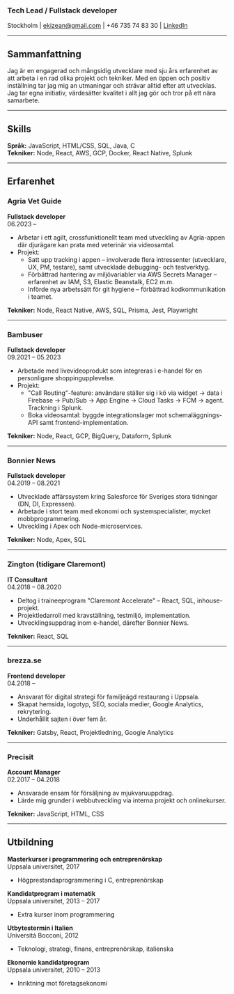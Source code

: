 ### Tech Lead / Fullstack developer

Stockholm | [ekizean@gmail.com](mailto:ekizean@gmail.com) | +46 735 74 83 30 | [LinkedIn](https://www.linkedin.com/in/ekizean)

---

## Sammanfattning

Jag är en engagerad och mångsidig utvecklare med sju års erfarenhet av att arbeta i en rad olika projekt och tekniker. Med en öppen och positiv inställning tar jag mig an utmaningar och strävar alltid efter att utvecklas. Jag tar egna initiativ, värdesätter kvalitet i allt jag gör och tror på ett nära samarbete.

---

## Skills

**Språk:** JavaScript, HTML/CSS, SQL, Java, C  
**Tekniker:** Node, React, AWS, GCP, Docker, React Native, Splunk

---

## Erfarenhet

### Agria Vet Guide

**Fullstack developer**  
06.2023 –

- Arbetar i ett agilt, crossfunktionellt team med utveckling av Agria-appen där djurägare kan prata med veterinär via videosamtal.
- Projekt:
  - Satt upp tracking i appen – involverade flera intressenter (utvecklare, UX, PM, testare), samt utvecklade debugging- och testverktyg.
  - Förbättrad hantering av miljövariabler via AWS Secrets Manager – erfarenhet av IAM, S3, Elastic Beanstalk, EC2 m.m.
  - Införde nya arbetssätt för git hygiene – förbättrad kodkommunikation i teamet.

**Tekniker:** Node, React Native, AWS, SQL, Prisma, Jest, Playwright

---

### Bambuser

**Fullstack developer**  
09.2021 – 05.2023

- Arbetade med livevideoprodukt som integreras i e-handel för en personligare shoppingupplevelse.
- Projekt:
  - "Call Routing"-feature: användare ställer sig i kö via widget → data i Firebase → Pub/Sub → App Engine → Cloud Tasks → FCM → agent. Trackning i Splunk.
  - Boka videosamtal: byggde integrationslager mot schemaläggnings-API samt frontend-implementation.

**Tekniker:** Node, React, GCP, BigQuery, Dataform, Splunk

---

### Bonnier News

**Fullstack developer**  
04.2019 – 08.2021

- Utvecklade affärssystem kring Salesforce för Sveriges stora tidningar (DN, DI, Expressen).
- Arbetade i stort team med ekonomi och systemspecialister, mycket mobbprogrammering.
- Utveckling i Apex och Node-microservices.

**Tekniker:** Node, Apex, SQL

---

### Zington (tidigare Claremont)

**IT Consultant**  
04.2018 – 08.2020

- Deltog i traineeprogram "Claremont Accelerate" – React, SQL, inhouse-projekt.
- Projektledarroll med kravställning, testmiljö, implementation.
- Utvecklingsuppdrag inom e-handel, därefter Bonnier News.

**Tekniker:** React, SQL

---

### brezza.se

**Frontend developer**  
04.2018 –

- Ansvarat för digital strategi för familjeägd restaurang i Uppsala.
- Skapat hemsida, logotyp, SEO, sociala medier, Google Analytics, rekrytering.
- Underhållit sajten i över fem år.

**Tekniker:** Gatsby, React, Projektledning, Google Analytics

---

### Precisit

**Account Manager**  
02.2017 – 04.2018

- Ansvarade ensam för försäljning av mjukvaruuppdrag.
- Lärde mig grunder i webbutveckling via interna projekt och onlinekurser.

**Tekniker:** JavaScript, HTML, CSS

---

## Utbildning

**Masterkurser i programmering och entreprenörskap**  
Uppsala universitet, 2017

- Högprestandaprogrammering i C, entreprenörskap

**Kandidatprogram i matematik**  
Uppsala universitet, 2013 – 2017

- Extra kurser inom programmering

**Utbytestermin i Italien**  
Universitá Bocconi, 2012

- Teknologi, strategi, finans, entreprenörskap, italienska

**Ekonomie kandidatprogram**  
Uppsala universitet, 2010 – 2013

- Inriktning mot företagsekonomi
